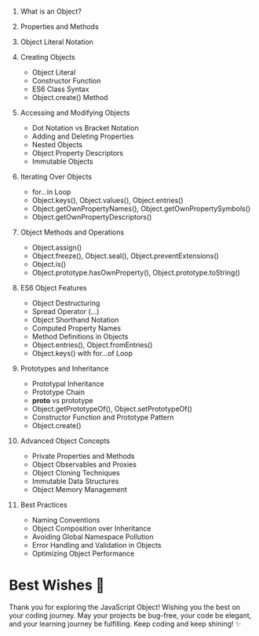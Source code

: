 1. What is an Object?
2. Properties and Methods
3. Object Literal Notation
4. Creating Objects
   - Object Literal
   - Constructor Function
   - ES6 Class Syntax
   - Object.create() Method

5. Accessing and Modifying Objects
   - Dot Notation vs Bracket Notation
   - Adding and Deleting Properties
   - Nested Objects
   - Object Property Descriptors
   - Immutable Objects

6. Iterating Over Objects
   - for...in Loop
   - Object.keys(), Object.values(), Object.entries()
   - Object.getOwnPropertyNames(), Object.getOwnPropertySymbols()
   - Object.getOwnPropertyDescriptors()

7. Object Methods and Operations
   - Object.assign()
   - Object.freeze(), Object.seal(), Object.preventExtensions()
   - Object.is()
   - Object.prototype.hasOwnProperty(), Object.prototype.toString()

8. ES6 Object Features
   - Object Destructuring
   - Spread Operator (...)
   - Object Shorthand Notation
   - Computed Property Names
   - Method Definitions in Objects
   - Object.entries(), Object.fromEntries()
   - Object.keys() with for...of Loop

9. Prototypes and Inheritance
   - Prototypal Inheritance
   - Prototype Chain
   - __proto__ vs prototype
   - Object.getPrototypeOf(), Object.setPrototypeOf()
   - Constructor Function and Prototype Pattern
   - Object.create()

10. Advanced Object Concepts
    - Private Properties and Methods
    - Object Observables and Proxies
    - Object Cloning Techniques
    - Immutable Data Structures
    - Object Memory Management
    
11. Best Practices
    - Naming Conventions
    - Object Composition over Inheritance
    - Avoiding Global Namespace Pollution
    - Error Handling and Validation in Objects
    - Optimizing Object Performance


# Best Wishes 🌟

Thank you for exploring the JavaScript Object! Wishing you the best on your coding journey. May your projects be bug-free, your code be elegant, and your learning journey be fulfilling. Keep coding and keep shining! ✨ 